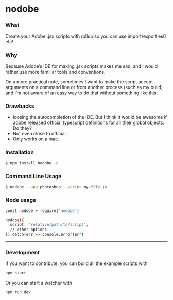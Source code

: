 # nodobe

### What

Create your Adobe .jsx scripts with rollup so you can use import/export es6 etc!

### Why

Because Adobe’s IDE for making .jsx scripts makes me sad, and I would rather use more familiar tools and conventions.

On a more practical note, sometimes I want to make the script accept arguments on a command line or from another process (such as my build) and I'm not aware of an easy way to do that without something like this.

### Drawbacks

* loosing the autocompletion of the IDE. But I think it would be awesome if adobe released official typescript definitions for all their global objects. Do they?
* Not even close to official.
* Only works on a mac.

### Installation

```bash
$ npm install nodobe -g
```

### Command Line Usage

```bash
$ nodobe --app photoshop --script my-file.js
```

### Node usage

```bash
const nodobe = require('nodobe')

nodobe({
  script: 'relative/path/to/script',
  // other options
}).catch(err => console.error(err)
```

--------

### Development

If you want to contribute, you can build all the example scripts with

```bash
npm start
```

Or you can start a watcher with

```bash
npm run dev
```
